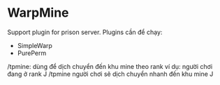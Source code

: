 # WarpMine
Support plugin for prison server.
Plugins cần để chạy:
  + SimpleWarp
  + PurePerm

/tpmine: dùng để dịch chuyển đến khu mine theo rank 
ví dụ: người chơi đang ở rank J
/tpmine người chơi sẽ dịch chuyển nhanh đến khu mine J
